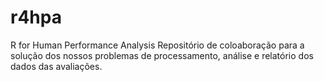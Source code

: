 # r4hpa
R for Human Performance Analysis
Repositório de coloaboração para a solução dos nossos problemas de processamento, análise e relatório dos dados das avaliações. 
